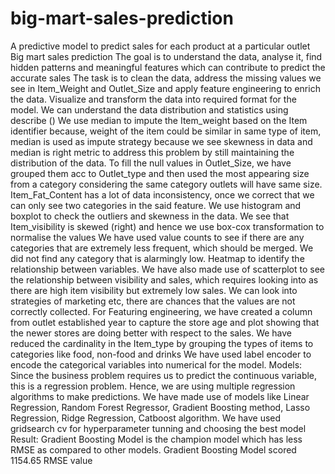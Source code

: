 # big-mart-sales-prediction
A predictive model to predict sales for each product at a particular outlet
Big mart sales prediction
The goal is to understand the data, analyse it, find hidden patterns and meaningful features which can contribute to predict the accurate sales
The task is to clean the data, address the missing values we see in Item_Weight and Outlet_Size and apply feature engineering to enrich the data. Visualize and transform the data into required format for the model.
We can understand the data distribution and statistics using describe ()
We use median to impute the Item_weight based on the Item identifier because, weight of the item could be similar in same type of item, median is used as impute strategy because we see skewness in data and median is right metric to address this problem by still maintaining the distribution of the data.
To fill the null values in Outlet_Size, we have grouped them acc to Outlet_type and then used the most appearing size from a category considering the same category outlets will have same size.
Item_Fat_Content has a lot of data inconsistency, once we correct that we can only see two categories in the said feature.
We use histogram and boxplot to check the outliers and skewness in the data. We see that Item_visibility is skewed (right) and hence we use box-cox transformation to normalise the values
We have used value counts to see if there are any categories that are extremely less frequent, which should be merged. We did not find any category that is alarmingly low.
Heatmap to identify the relationship between variables. We have also made use of scatterplot to see the relationship between visibility and sales, which requires looking into as there are high item visibility but extremely low sales. We can look into strategies of marketing etc, there are chances that the values are not correctly collected.
For Featuring engineering, we have created a column from outlet established year to capture the store age and plot showing that the newer stores are doing better with respect to the sales.
We have reduced the cardinality in the Item_type by grouping the types of items to categories like food, non-food and drinks
We have used label encoder to encode the categorical variables into numerical for the model.
Models:
Since the business problem requires us to predict the continuous variable, this is a regression problem. Hence, we are using multiple regression algorithms to make predictions.
We have made use of models like Linear Regression, Random Forest Regressor, Gradient Boosting method, Lasso Regression, Ridge Regression, Catboost algorithm.
We have used gridsearch cv for hyperparameter tunning and choosing the best model
Result: 
Gradient Boosting Model is the champion model which has less RMSE as compared to other models.
Gradient Boosting Model scored 1154.65 RMSE value 

